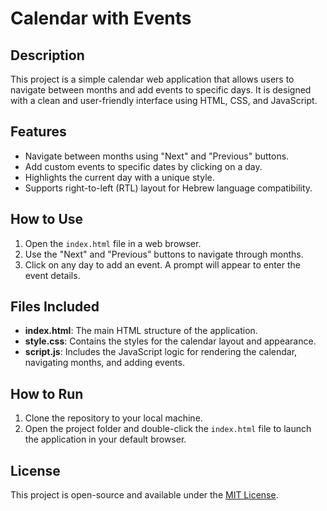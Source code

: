 # Calendar with Events

## Description

This project is a simple calendar web application that allows users to navigate between months and add events to specific days. It is designed with a clean and user-friendly interface using HTML, CSS, and JavaScript.

## Features

- Navigate between months using "Next" and "Previous" buttons.
- Add custom events to specific dates by clicking on a day.
- Highlights the current day with a unique style.
- Supports right-to-left (RTL) layout for Hebrew language compatibility.

## How to Use

1. Open the `index.html` file in a web browser.
2. Use the "Next" and "Previous" buttons to navigate through months.
3. Click on any day to add an event. A prompt will appear to enter the event details.

## Files Included

- **index.html**: The main HTML structure of the application.
- **style.css**: Contains the styles for the calendar layout and appearance.
- **script.js**: Includes the JavaScript logic for rendering the calendar, navigating months, and adding events.

## How to Run

1. Clone the repository to your local machine.
2. Open the project folder and double-click the `index.html` file to launch the application in your default browser.

## License

This project is open-source and available under the [MIT License](https://opensource.org/licenses/MIT).

